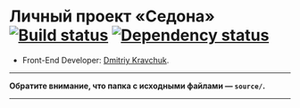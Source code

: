 # Личный проект «Седона» [![Build status][travis-image]][travis-url] [![Dependency status][dependency-image]][dependency-url]

* Front-End Developer: [Dmitriy Kravchuk](https://www.linkedin.com/in/mytrofann/).

---

**Обратите внимание, что папка с исходными файлами — `source/`.**

---

[travis-image]: https://travis-ci.org/htmlacademy-adaptive/461429-sedona.svg?branch=master
[travis-url]: https://travis-ci.org/htmlacademy-adaptive/461429-sedona
[dependency-image]: https://david-dm.org/htmlacademy-adaptive/461429-sedona/dev-status.svg?style=flat-square
[dependency-url]: https://david-dm.org/htmlacademy-adaptive/461429-sedona?type=dev
